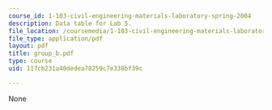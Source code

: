 ```yaml
---
course_id: 1-103-civil-engineering-materials-laboratory-spring-2004
description: Data table for Lab 5.
file_location: /coursemedia/1-103-civil-engineering-materials-laboratory-spring-2004/117cb231a40dedea78259c7e338bf39c_group_b.pdf
file_type: application/pdf
layout: pdf
title: group_b.pdf
type: course
uid: 117cb231a40dedea78259c7e338bf39c

---
```

None